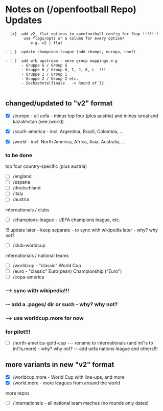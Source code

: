 # Notes on (/openfootball Repo) Updates


```
- [x]  add v2, flat options to openfootball config for fbup !!!!!!!
        use flags/opts or a column for every option?
           e.g. v2 | flat

- [ ]  update champions-league (add champs, europa, conf)   

- [ ]  add wfb upstream - more group mappings e.g
       - Gruppe G / Group G
       - Gruppe H / Group H, I, J, K, L  !!!
       - Gruppe 1 / Group 1
       - Gruppe 2 / Group 2 etc.      
       - Sechzehntelfinale   -> Round of 32
       
```



## changed/updated to "v2" format


- [x] /europe         - all uefa - minus top four (plus austria) and 
                                   minus isreal and kazakhstan (see /world)
- [x] /south-america  - incl. Argentina, Brazil, Colombia, ...
- [x] /world          - incl. North America, Africa, Asia, Australia, ...


### to be done

top four country-specific (plus austria)

- [ ]  /england
- [ ]  /espana
- [ ]  /deutschland
- [ ]  /italy
- [ ]  /austria

internationals / clubs

- [ ] /champions-league   - UEFA champions league, etc.


!!! update later  - keep separate - to sync with wikipedia later - why? why not?
- [ ] /club-worldcup



internationals / national teams

- [ ] /worldcup    - "classic" World Cup 
- [ ] /euro        - "classic" Euro(pean) Championship ("Euro")
- [ ] /copa-america

### --> sync with wikipedia!!!
###    -- add a .pages/ dir or such - why? why not?
###   -->  use worldcup.more for now
###           for pilot!!!


- [ ] /north-america-gold-cup   --- rename to internationals 
                                    (and int'ls to int'ls.more) - why? why not? 
                                  -- add uefa nations league and others!!!



## more variants in new "v2" format

- [x] /worldcup.more   - World Cup with line-ups, and more 
- [x] /world.more      -  more leagues from around the world

more repos

- [ ]  /internationals    - all national team maches (no rounds only dates)

